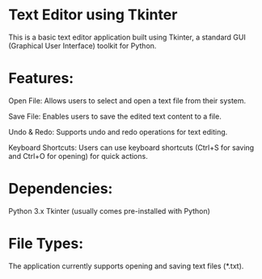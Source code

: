 # Text Editor using Tkinter
This is a basic text editor application built using Tkinter, a standard GUI (Graphical User Interface) toolkit for Python. 

# Features:
Open File: Allows users to select and open a text file from their system.

Save File: Enables users to save the edited text content to a file.

Undo & Redo: Supports undo and redo operations for text editing.

Keyboard Shortcuts: Users can use keyboard shortcuts (Ctrl+S for saving and Ctrl+O for opening) for quick actions.

# Dependencies:
Python 3.x
Tkinter (usually comes pre-installed with Python)

# File Types:
The application currently supports opening and saving text files (*.txt).

